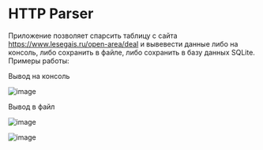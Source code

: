 # HTTP Parser
Приложение позволяет спарсить таблицу с сайта https://www.lesegais.ru/open-area/deal и вывевести данные либо на консоль,
либо сохранить в файле, либо сохранить в базу данных SQLite.
Примеры работы:

Вывод на консоль

![image](https://github.com/New-design1/HTTP-Parser/assets/61688382/04d626bc-2938-4429-8d12-b0be22e8e7cd)

Вывод в файл

![image](https://github.com/New-design1/HTTP-Parser/assets/61688382/33b1c3c9-486a-44df-910e-5f016ece5b6f)

![image](https://github.com/New-design1/HTTP-Parser/assets/61688382/ee55427f-de46-4e21-ac8e-e44ee8e996b5)



